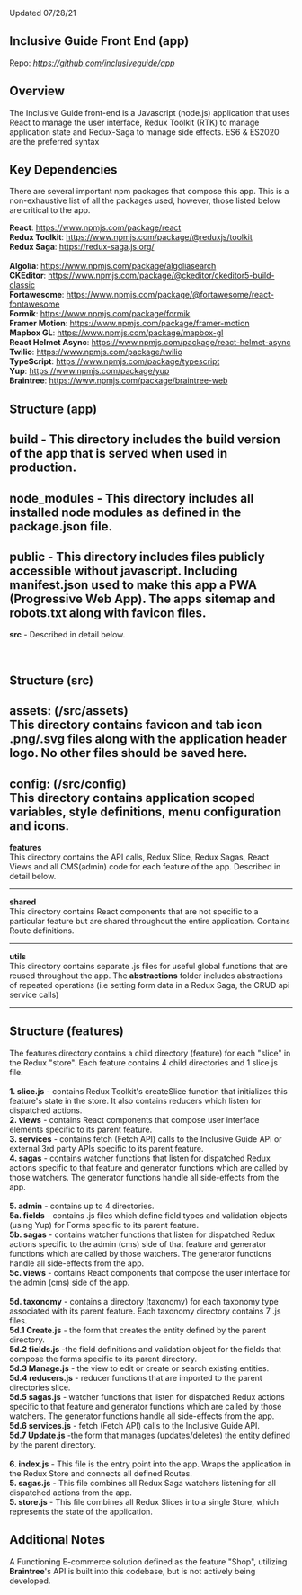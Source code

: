 Updated 07/28/21

## Inclusive Guide Front End (app)
Repo: *https://github.com/inclusiveguide/app*

## Overview

The Inclusive Guide front-end is a Javascript (node.js) application that uses React to manage the user interface, Redux Toolkit (RTK) to manage application state 
and Redux-Saga to manage side effects. ES6 & ES2020 are the preferred syntax


## Key Dependencies
There are several important npm packages that compose this app. This is a non-exhaustive list of all the packages
used, however, those listed below are critical to the app. 

**React**: https://www.npmjs.com/package/react
<br />
**Redux Toolkit**: https://www.npmjs.com/package/@reduxjs/toolkit
<br />
**Redux Saga**: https://redux-saga.js.org/
<br />
<br />
**Algolia**: https://www.npmjs.com/package/algoliasearch
<br />
**CKEditor**: https://www.npmjs.com/package/@ckeditor/ckeditor5-build-classic
<br />
**Fortawesome**: https://www.npmjs.com/package/@fortawesome/react-fontawesome
<br />
**Formik**: https://www.npmjs.com/package/formik
<br />
**Framer Motion**: https://www.npmjs.com/package/framer-motion
<br />
**Mapbox GL**: https://www.npmjs.com/package/mapbox-gl
<br />
**React Helmet Async**: https://www.npmjs.com/package/react-helmet-async
<br />
**Twilio**: https://www.npmjs.com/package/twilio
<br />
**TypeScript**: https://www.npmjs.com/package/typescript
<br />
**Yup**: https://www.npmjs.com/package/yup
<br />
**Braintree**: https://www.npmjs.com/package/braintree-web




## Structure (app)
**build** -
This directory includes the build version of the app that is served when used in production.
<br />
---
**node_modules** -
This directory includes all installed node modules as defined in the package.json file.
<br />
---
**public** -
This directory includes files publicly accessible without javascript. Including
**manifest.json** used to make this app a PWA (Progressive Web App). The apps **sitemap** and **robots.txt** along with favicon files.
---
**src** - Described in detail below.

<br />

## Structure (src)
**assets: (/src/assets)**<br />
This directory contains favicon and tab icon .png/.svg files along with the application header logo. 
No other files should be saved here.
---
**config: (/src/config)**<br/>
This directory contains application scoped variables, style definitions, menu configuration and icons.
---
**features**<br />
This directory contains the API calls, Redux Slice, Redux Sagas, React Views and all CMS(admin) code for each feature of the app. Described in detail below.

---
**shared**<br />
This directory contains React components that are not specific to a particular feature but are shared throughout 
the entire application. Contains Route definitions.
<br />


---
**utils**<br />
This directory contains separate .js files for useful global functions that are reused throughout the app.
The **abstractions** folder includes abstractions of repeated operations (i.e setting form data in a Redux Saga,
the CRUD api service calls)

---

## Structure (features)
The features directory contains a child directory (feature) for each "slice" in the Redux "store".
Each feature contains 4 child directories and 1 slice.js file. 
<br/>
<br/>
**1. slice.js** - contains Redux Toolkit's createSlice function that initializes this feature's state
in the store. It also contains reducers which listen for dispatched actions.
<br />
**2. views** - contains React components that compose user interface elements specific to its parent feature.
<br />
**3. services** - contains fetch (Fetch API) calls to the Inclusive Guide API or external 3rd party APIs specific to its parent feature.
<br />
**4. sagas** - contains watcher functions that listen for dispatched Redux actions specific to that feature and generator functions which are called by those watchers.
The generator functions handle all side-effects from the app.
<br />
<br />
**5. admin** - contains up to 4 directories. 
<br />
**5a. fields** - contains .js files which define field types and validation objects (using Yup) for Forms specific to its parent feature.
<br />
**5b. sagas** - contains watcher functions that listen for dispatched Redux actions  specific to the admin (cms) side of that feature and generator functions which are called by those watchers.
The generator functions handle all side-effects from the app.
<br />
**5c. views** - contains React components that compose the user interface for the admin (cms) side of the app.
<br />
<br />
**5d. taxonomy** - contains a directory (taxonomy) for each taxonomy type associated with its parent feature.
Each taxonomy directory contains 7 .js files.
<br />
**5d.1 Create.js** - the form that creates the entity defined by the parent directory.
<br />
**5d.2 fields.js** -the field definitions and validation object for the fields that compose the forms specific to its parent directory.
<br />
**5d.3 Manage.js** - the view to edit or create or search existing entities.
<br />
**5d.4 reducers.js** - reducer functions that are imported to the parent directories slice.
<br />
**5d.5 sagas.js** - watcher functions that listen for dispatched Redux actions specific to that feature and generator functions which are called by those watchers.
The generator functions handle all side-effects from the app.
<br />
**5d.6 services.js** - fetch (Fetch API) calls to the Inclusive Guide API.
<br />
**5d.7 Update.js** -the form that manages (updates/deletes) the entity defined by the parent directory.
<br />
<br />
**6. index.js** - This file is the entry point into the app. Wraps the application in the Redux Store and connects all defined Routes.
<br />
**5. sagas.js** - This file combines all Redux Saga watchers listening for all dispatched actions from the app.
<br />
**5. store.js** - This file combines all Redux Slices into a single Store, which represents the state of the application.

## Additional Notes
A Functioning E-commerce solution defined as the feature "Shop", utilizing **Braintree**'s API is built into this codebase, but is not actively being developed.
